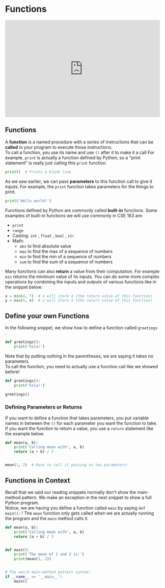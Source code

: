 # Functions

<div style="position: relative; padding-bottom: 62.5%; height: 0;">
    <iframe src="https://www.loom.com/embed/03352627cdf844918fd5459a16bd5acc?sharedAppSource=personal_library" frameborder="0" webkitallowfullscreen mozallowfullscreen allowfullscreen style="position: absolute; top: 0; left: 0; width: 100%; height: 100%;"></iframe>
</div>

##  Functions  

A **function** is a named procedure with a series of instructions that can be **called** in your program to execute those instructions.  
To call a function, you use its name and use `()` after it to make it a call For example, `print` is actually a function defined by Python, so a "print statement" is really just calling this `print` function.  
```py
print()  # Prints a blank line
```

As we saw earlier, we can pass **parameters** to this function call to give it inputs. For example, the `print` function takes parameters for the things to print.  
```py
print('Hello world!')
```

Functions defined by Python are commonly called **built-in** functions. Some examples of built-in functions we will use commonly in CSE 163 are:  
-  `print`   
-  `range`   
-  Casting:     `int`     ,     `float`     ,     `bool`     ,     `str`   
-  Math:  
    -  `abs`         to find absolute value  
    -  `max`         to find the max of a sequence of numbers  
    -  `min`         to find the min of a sequence of numbers  
    -  `sum`         to find the sum of a sequence of numbers  


Many functions can also **return** a value from their computation. For example `min` returns the minimum value of its inputs. You can do some more complex operations by combining the inputs and outputs of various functions like in the snippet below:  
```py
x = min(4, 7)  # x will store 4 (the return value of this function)
y = max(5, x)  # y will store 5 (the return value of this function)
```

##  Define your own Functions  

In the following snippet, we show how to define a function called `greetings` .  
```py
def greetings():
    print('hola!')
```

Note that by putting nothing in the parentheses, we are saying it takes no parameters.  
To call the function, you need to actually use a function call like we showed before!  
```py
def greetings():
    print('hola!')
    
greetings()
```

###  Defining Parameters or Returns  

If you want to define a function that takes parameters, you put variable names in between the `()` for each parameter you want the function to take. If you want the function to return a value, you use a `return` statement like the example below.  
```py
def mean(a, b):
    print('Calling mean with', a, b)
    return (a + b) / 2


mean(1, 2)  # Have to call it passing in two parameters!
```

##  Functions in Context  

Recall that we said our reading snippets normally don't show the main-method pattern. We make an exception in the next snippet to show a full Python program.  
Notice, we are having you define a function called `main` by saying `def main():` ! The `mean` function only gets called when we are actually running the program and the `main` method calls it.  
```py
def mean(a, b):
    print('Calling mean with', a, b)
    return (a + b) / 2


def main():
    print('The mean of 1 and 2 is:')
    print(mean(1, 2))


# The weird main-method pattern syntax!
if __name__ == '__main__':
    main()
```

 
 

